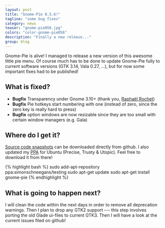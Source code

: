 ```yaml
---
layout: post
title: "Gnome-Pie 0.5.6!"
tagline: "some bug fixes"
category: news
teaser: "gnome-pie056.jpg"
colors: "color-gnome-pie056"
description: "Finally a new release..."
group: blog
---
```


Gnome-Pie is alive! I managed to release a new version of this awesome little pie menu. Of course much has to be done to update Gnome-Pie fully to current software versions (GTK 3.14, Vala 0.27, ...), but for now some important fixes had to be published!

<!--more-->


## What is fixed?

* **Bugfix** Transparency under Gnome 3.10+ (thank you, [Raphaël Rochet](https://github.com/RaphaelRochet))
* **Bugfix** Pie hotkeys start numbering with one (instead of zero, since the zero key is really hard to press)
* **Bugfix** option windows are now resizable since they are too small with certain window managers (e.g. Gala)

## Where do I get it?

[Source code snapshots](https://github.com/Simmesimme/Gnome-Pie/tags) can be downloaded directly from github. I also updated my [PPA](https://launchpad.net/~simonschneegans/+archive/ubuntu/testing) for Ubuntu (Precise, Trusty &amp; Utopic). Feel free to download it from there!

{% highlight bash %}
sudo add-apt-repository ppa:simonschneegans/testing
sudo apt-get update
sudo apt-get install gnome-pie
{% endhighlight %}


## What is going to happen next?

I will clean the code within the next days in order to remove all deprecation warnings. Then I plan to drop any GTK2 support --- this step involves porting the old Glade ui-files to current GTK3. Then I will have a look at the current issues filed on github!
